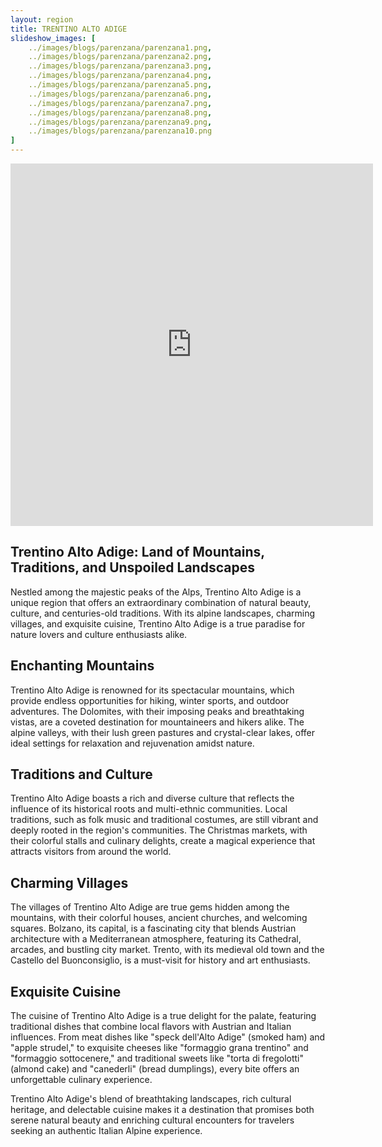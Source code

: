 ```yaml
---
layout: region
title: TRENTINO ALTO ADIGE
slideshow_images: [
    ../images/blogs/parenzana/parenzana1.png,
    ../images/blogs/parenzana/parenzana2.png,
    ../images/blogs/parenzana/parenzana3.png,
    ../images/blogs/parenzana/parenzana4.png,
    ../images/blogs/parenzana/parenzana5.png,
    ../images/blogs/parenzana/parenzana6.png,
    ../images/blogs/parenzana/parenzana7.png,
    ../images/blogs/parenzana/parenzana8.png,
    ../images/blogs/parenzana/parenzana9.png,
    ../images/blogs/parenzana/parenzana10.png
]
---
```


<div class="maps-container">
    <iframe src="https://www.komoot.com/it-it/collection/2779497/embed" width="580" height="580" frameborder="0" scrolling="no"></iframe>
</div>

## Trentino Alto Adige: Land of Mountains, Traditions, and Unspoiled Landscapes

Nestled among the majestic peaks of the Alps, Trentino Alto Adige is a unique region that offers an extraordinary combination of natural beauty, culture, and centuries-old traditions. With its alpine landscapes, charming villages, and exquisite cuisine, Trentino Alto Adige is a true paradise for nature lovers and culture enthusiasts alike.

## Enchanting Mountains

Trentino Alto Adige is renowned for its spectacular mountains, which provide endless opportunities for hiking, winter sports, and outdoor adventures. The Dolomites, with their imposing peaks and breathtaking vistas, are a coveted destination for mountaineers and hikers alike. The alpine valleys, with their lush green pastures and crystal-clear lakes, offer ideal settings for relaxation and rejuvenation amidst nature.

## Traditions and Culture

Trentino Alto Adige boasts a rich and diverse culture that reflects the influence of its historical roots and multi-ethnic communities. Local traditions, such as folk music and traditional costumes, are still vibrant and deeply rooted in the region's communities. The Christmas markets, with their colorful stalls and culinary delights, create a magical experience that attracts visitors from around the world.

## Charming Villages

The villages of Trentino Alto Adige are true gems hidden among the mountains, with their colorful houses, ancient churches, and welcoming squares. Bolzano, its capital, is a fascinating city that blends Austrian architecture with a Mediterranean atmosphere, featuring its Cathedral, arcades, and bustling city market. Trento, with its medieval old town and the Castello del Buonconsiglio, is a must-visit for history and art enthusiasts.

## Exquisite Cuisine

The cuisine of Trentino Alto Adige is a true delight for the palate, featuring traditional dishes that combine local flavors with Austrian and Italian influences. From meat dishes like "speck dell'Alto Adige" (smoked ham) and "apple strudel," to exquisite cheeses like "formaggio grana trentino" and "formaggio sottocenere," and traditional sweets like "torta di fregolotti" (almond cake) and "canederli" (bread dumplings), every bite offers an unforgettable culinary experience.

Trentino Alto Adige's blend of breathtaking landscapes, rich cultural heritage, and delectable cuisine makes it a destination that promises both serene natural beauty and enriching cultural encounters for travelers seeking an authentic Italian Alpine experience.
